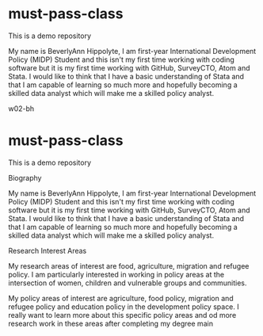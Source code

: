 # must-pass-class
This is a demo repository

My name is BeverlyAnn Hippolyte, I am first-year International Development Policy (MIDP) Student and this isn't my first time working with coding software but it is my first
time working with GitHub, SurveyCTO, Atom and Stata. I would like to think that I have a basic understanding of Stata and that I am capable of learning so much more
and hopefully becoming a skilled data analyst which will make me a skilled policy analyst.

 w02-bh
# must-pass-class
This is a demo repository

Biography 

My name is BeverlyAnn Hippolyte, I am first-year International Development Policy (MIDP) Student and this isn't my first time working with coding software but it is my first
time working with GitHub, SurveyCTO, Atom and Stata. I would like to think that I have a basic understanding of Stata and that I am capable of learning so much more
and hopefully becoming a skilled data analyst which will make me a skilled policy analyst.

Research Interest Areas 

My research areas of interest are food, agriculture, migration and refugee policy. 
I am particularly interested in working in policy areas at the intersection of women, children and vulnerable groups and communities. 





My policy areas of interest are agriculture, food policy, migration and refugee policy and education policy in the development policy space. I really want to learn more about this specific policy areas and od more research work in these areas after completing my degree
 main
